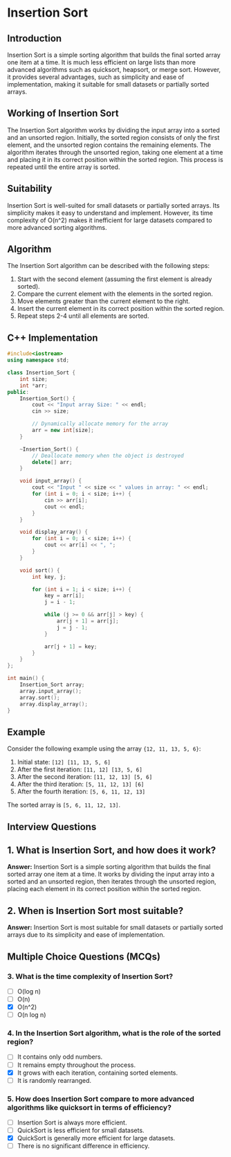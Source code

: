 # Insertion Sort

## Introduction

Insertion Sort is a simple sorting algorithm that builds the final sorted array one item at a time. It is much less efficient on large lists than more advanced algorithms such as quicksort, heapsort, or merge sort. However, it provides several advantages, such as simplicity and ease of implementation, making it suitable for small datasets or partially sorted arrays.

## Working of Insertion Sort

The Insertion Sort algorithm works by dividing the input array into a sorted and an unsorted region. Initially, the sorted region consists of only the first element, and the unsorted region contains the remaining elements. The algorithm iterates through the unsorted region, taking one element at a time and placing it in its correct position within the sorted region. This process is repeated until the entire array is sorted.

## Suitability

Insertion Sort is well-suited for small datasets or partially sorted arrays. Its simplicity makes it easy to understand and implement. However, its time complexity of O(n^2) makes it inefficient for large datasets compared to more advanced sorting algorithms.

## Algorithm

The Insertion Sort algorithm can be described with the following steps:

1. Start with the second element (assuming the first element is already sorted).
2. Compare the current element with the elements in the sorted region.
3. Move elements greater than the current element to the right.
4. Insert the current element in its correct position within the sorted region.
5. Repeat steps 2-4 until all elements are sorted.

## C++ Implementation

```cpp
#include<iostream>
using namespace std;

class Insertion_Sort {
    int size;
    int *arr; 
public:
    Insertion_Sort() {
        cout << "Input array Size: " << endl;
        cin >> size;

        // Dynamically allocate memory for the array
        arr = new int[size];
    }

    ~Insertion_Sort() {
        // Deallocate memory when the object is destroyed
        delete[] arr;
    }

    void input_array() {
        cout << "Input " << size << " values in array: " << endl;
        for (int i = 0; i < size; i++) {
            cin >> arr[i];
            cout << endl;
        }
    }

    void display_array() {
        for (int i = 0; i < size; i++) {
            cout << arr[i] << ", ";
        }
    }

    void sort() {
        int key, j;

        for (int i = 1; i < size; i++) {
            key = arr[i];
            j = i - 1;

            while (j >= 0 && arr[j] > key) {
                arr[j + 1] = arr[j];
                j = j - 1;
            }

            arr[j + 1] = key;
        }
    }
};

int main() {
    Insertion_Sort array;
    array.input_array();
    array.sort();
    array.display_array();
}
```

## Example

Consider the following example using the array `{12, 11, 13, 5, 6}`:

1. Initial state: `[12] [11, 13, 5, 6]`
2. After the first iteration: `[11, 12] [13, 5, 6]`
3. After the second iteration: `[11, 12, 13] [5, 6]`
4. After the third iteration: `[5, 11, 12, 13] [6]`
5. After the fourth iteration: `[5, 6, 11, 12, 13]`

The sorted array is `[5, 6, 11, 12, 13]`.

## Interview Questions

## 1. What is Insertion Sort, and how does it work?

**Answer:**
Insertion Sort is a simple sorting algorithm that builds the final sorted array one item at a time. It works by dividing the input array into a sorted and an unsorted region, then iterates through the unsorted region, placing each element in its correct position within the sorted region.

## 2. When is Insertion Sort most suitable?

**Answer:**
Insertion Sort is most suitable for small datasets or partially sorted arrays due to its simplicity and ease of implementation.

## Multiple Choice Questions (MCQs)

### 3. What is the time complexity of Insertion Sort?

- [ ] O(log n)
- [ ] O(n)
- [x] O(n^2)
- [ ] O(n log n)

### 4. In the Insertion Sort algorithm, what is the role of the sorted region?

- [ ] It contains only odd numbers.
- [ ] It remains empty throughout the process.
- [x] It grows with each iteration, containing sorted elements.
- [ ] It is randomly rearranged.

### 5. How does Insertion Sort compare to more advanced algorithms like quicksort in terms of efficiency?

- [ ] Insertion Sort is always more efficient.
- [ ] QuickSort is less efficient for small datasets.
- [x] QuickSort is generally more efficient for large datasets.
- [ ] There is no significant difference in efficiency.
